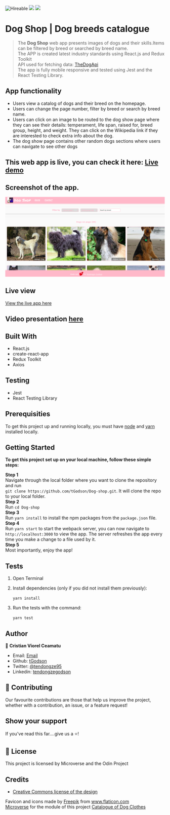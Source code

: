 ![Hireable](https://img.shields.io/badge/Hireable-yes-success) ![](https://img.shields.io/badge/Mobile--responsive-yes-green) ![](https://img.shields.io/badge/-Microverse%20projects-blueviolet)

# Dog Shop | Dog breeds catalogue

> The <b>Dog Shop</b> web app presents images of dogs and their skills.Items can be filtered by breed or searched by breed name.
> <br>
> The APP is created latest industry standards using React.js and Redux Toolkit
> <br>
> API used for fetching data: [TheDogApi](https://thedogapi.com/)
> <br>
> The app is fully mobile responsive and tested using Jest and the React Testing Library.
> <br>

## App functionality

- Users view a catalog of dogs and their breed on the homepage.
- Users can change the page number, filter by breed or search by breed name.
- Users can click on an image to be routed to the dog show page where they can see their details: temperament, life span, raised for, breed group, height, and weight. They can click on the Wikipedia link if they are interested to check extra info about the dog.
- The dog show page contains other random dogs sections where users can navigate to see other dogs

## This web app is live, you can check it here: [Live demo]()

## Screenshot of the app.

![image](app_screenshot.png)

## Live view

[View the live app here](http://tGodson.github.io)

## Video presentation [here]()

## Built With

- React.js
- create-react-app
- Redux Toolkit
- Axios

## Testing
- Jest
- React Testing Library

<!-- ## You can check other react that I built:

- [react-redux-app - React Redux Toolkit](https://redux-bookstore199.herokuapp.com/)
- [ReactRedux - Canon Calculator clone](https://codepen.io/crisDevMM/full/ZjqKza) -->

## Prerequisities

To get this project up and running locally, you must have [node](https://nodejs.org/en/) and [yarn](https://yarnpkg.com/) installed locally.

## Getting Started

**To get this project set up on your local machine, follow these simple steps:**

**Step 1**<br>
Navigate through the local folder where you want to clone the repository and run<br>
`git clone https://github.com/tGodson/Dog-shop.git`. It will clone the repo to your local folder.<br>
**Step 2**<br>
Run `cd Dog-shop`<br>
**Step 3**<br>
Run `yarn install` to install the npm packages from the `package.json` file.<br>
**Step 4**<br>
Run `yarn start` to start the webpack server, you can now navigate to `http://localhost:3000` to view the app. The server refreshes the app every time you make a change to a file used by it.<br>
**Step 5**<br>
Most importantly, enjoy the app!<br>

## Tests

1. Open Terminal

2. Install dependencies (only if you did not install them previously):

   `yarn install`

3. Run the tests with the command:

   `yarn test`

## Author

👤 **Cristian Viorel Ceamatu**

- Email: [Email](tendongzegodson@gmail.com)
- Github: [tGodson](https://github.com/tGodson)
- Twitter: [@tendongze95](https://twitter.com/tendongze95)
- Linkedin: [tendongzegodson](https://www.linkedin.com/in/tendongzegodson)

## 🤝 Contributing

Our favourite contributions are those that help us improve the project, whether with a contribution, an issue, or a feature request!

## Show your support

If you've read this far....give us a ⭐️!

## 📝 License

This project is licensed by Microverse and the Odin Project

## Credits

- [Creative Commons license of the design](https://creativecommons.org/licenses/by-nc/4.0/)
<div>Favicon and icons made by <a href="http://www.freepik.com/" title="Freepik">Freepik</a> from <a href="https://www.flaticon.com/" title="Flaticon">www.flaticon.com</a></div>
<a href="https://www.microverse.org/">Microverse</a> for the module of this project <a href="https://www.notion.so/Catalogue-of-Dog-Clothes-8bf1512b8ab34fa28848beb8ab698a32">Catalogue of Dog Clothes</a>
